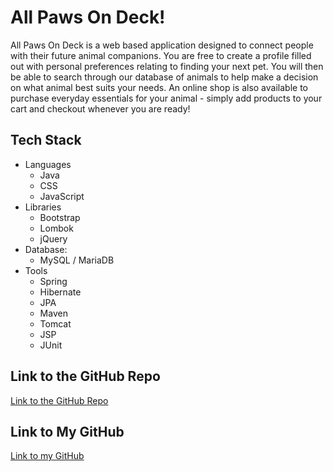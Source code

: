 # All Paws On Deck!
All Paws On Deck is a web based application designed to connect people with their future animal companions.
You are free to create a profile filled out with personal preferences relating to finding your next pet.
You will then be able to search through our database of animals to help make a decision on what animal best suits your needs.
An online shop is also available to purchase everyday essentials for your animal -
simply add products to your cart and checkout whenever you are ready!

## Tech Stack
- Languages
  - Java
  - CSS
  - JavaScript
- Libraries
  - Bootstrap
  - Lombok
  - jQuery
- Database:
  - MySQL / MariaDB
- Tools
  - Spring
  - Hibernate
  - JPA
  - Maven
  - Tomcat
  - JSP
  - JUnit

## Link to the GitHub Repo
[Link to the GitHub Repo](https://github.com/franzblue/Capstone)

## Link to My GitHub
[Link to my GitHub](https://github.com/franzblue)
